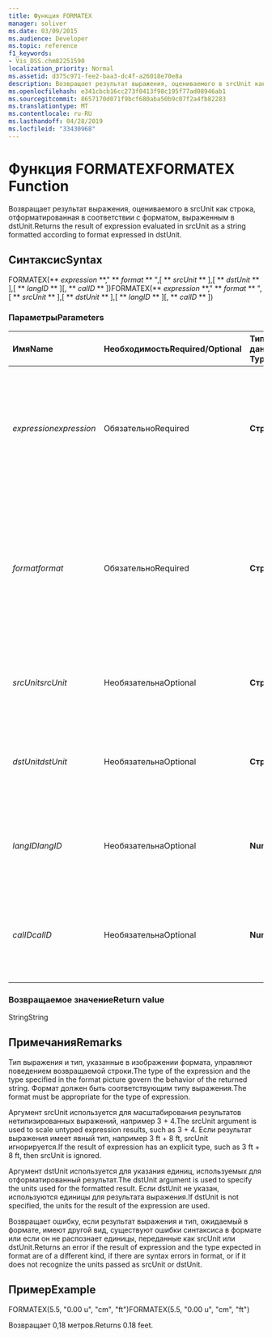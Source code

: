 ```yaml
---
title: Функция FORMATEX
manager: soliver
ms.date: 03/09/2015
ms.audience: Developer
ms.topic: reference
f1_keywords:
- Vis_DSS.chm82251590
localization_priority: Normal
ms.assetid: d375c971-fee2-baa3-dc4f-a26018e70e8a
description: Возвращает результат выражения, оцениваемого в srcUnit как строка, отформатированная в соответствии с форматом, выраженным в dstUnit.
ms.openlocfilehash: e341cbcb16cc273f0413f98c195f77ad08946ab1
ms.sourcegitcommit: 8657170d071f9bcf680aba50b9c07f2a4fb82283
ms.translationtype: MT
ms.contentlocale: ru-RU
ms.lasthandoff: 04/28/2019
ms.locfileid: "33430968"
---
```

# <a name="formatex-function"></a><span data-ttu-id="8abba-103">Функция FORMATEX</span><span class="sxs-lookup"><span data-stu-id="8abba-103">FORMATEX Function</span></span>

<span data-ttu-id="8abba-104">Возвращает результат выражения, оцениваемого в srcUnit как строка, отформатированная в соответствии с форматом, выраженным в dstUnit.</span><span class="sxs-lookup"><span data-stu-id="8abba-104">Returns the result of expression evaluated in srcUnit as a string formatted according to format expressed in dstUnit.</span></span>
  
## <a name="syntax"></a><span data-ttu-id="8abba-105">Синтаксис</span><span class="sxs-lookup"><span data-stu-id="8abba-105">Syntax</span></span>

<span data-ttu-id="8abba-106">FORMATEX(\*\* *expression* \*\*," \*\* *format* \*\* ",[ \*\* *srcUnit* \*\* ],[ \*\* *dstUnit* \*\* ],[ \*\* *langID* \*\* ][, \*\* *calID* \*\* ])</span><span class="sxs-lookup"><span data-stu-id="8abba-106">FORMATEX(\*\* *expression* \*\*," \*\* *format* \*\* ",[ \*\* *srcUnit* \*\* ],[ \*\* *dstUnit* \*\* ],[ \*\* *langID* \*\* ][, \*\* *calID* \*\* ])</span></span> 
  
### <a name="parameters"></a><span data-ttu-id="8abba-107">Параметры</span><span class="sxs-lookup"><span data-stu-id="8abba-107">Parameters</span></span>

|<span data-ttu-id="8abba-108">**Имя**</span><span class="sxs-lookup"><span data-stu-id="8abba-108">**Name**</span></span>|<span data-ttu-id="8abba-109">**Необходимость**</span><span class="sxs-lookup"><span data-stu-id="8abba-109">**Required/Optional**</span></span>|<span data-ttu-id="8abba-110">**Тип данных**</span><span class="sxs-lookup"><span data-stu-id="8abba-110">**Data Type**</span></span>|<span data-ttu-id="8abba-111">**Описание**</span><span class="sxs-lookup"><span data-stu-id="8abba-111">**Description**</span></span>|
|:-----|:-----|:-----|:-----|
| <span data-ttu-id="8abba-112">_expression_</span><span class="sxs-lookup"><span data-stu-id="8abba-112">_expression_</span></span> <br/> |<span data-ttu-id="8abba-113">Обязательно</span><span class="sxs-lookup"><span data-stu-id="8abba-113">Required</span></span>  <br/> |<span data-ttu-id="8abba-114">**Строка**</span><span class="sxs-lookup"><span data-stu-id="8abba-114">**String**</span></span> <br/> |<span data-ttu-id="8abba-115">Сочетание констант, операторов, функций и ссылок на ячейки ShapeSheet, которое приводит к значению.</span><span class="sxs-lookup"><span data-stu-id="8abba-115">A combination of constants, operators, functions, and references to ShapeSheet cells that results in a value.</span></span>  <br/> |
| <span data-ttu-id="8abba-116">_format_</span><span class="sxs-lookup"><span data-stu-id="8abba-116">_format_</span></span> <br/> |<span data-ttu-id="8abba-117">Обязательно</span><span class="sxs-lookup"><span data-stu-id="8abba-117">Required</span></span>  <br/> |<span data-ttu-id="8abba-118">**Строка**</span><span class="sxs-lookup"><span data-stu-id="8abba-118">**String**</span></span> <br/> |<span data-ttu-id="8abba-119">Изображение формата, используемая для формата строки.</span><span class="sxs-lookup"><span data-stu-id="8abba-119">The format picture used to format the string.</span></span> <span data-ttu-id="8abba-120">Дополнительные сведения о формате изображений см. в [сведениях о формате изображений.](about-format-pictures.md)</span><span class="sxs-lookup"><span data-stu-id="8abba-120">For more information about format pictures, see [About Format Pictures](about-format-pictures.md).</span></span>  <br/> |
| <span data-ttu-id="8abba-121">_srcUnit_</span><span class="sxs-lookup"><span data-stu-id="8abba-121">_srcUnit_</span></span> <br/> |<span data-ttu-id="8abba-122">Необязательна</span><span class="sxs-lookup"><span data-stu-id="8abba-122">Optional</span></span>  <br/> |<span data-ttu-id="8abba-123">**Строка**</span><span class="sxs-lookup"><span data-stu-id="8abba-123">**String**</span></span> <br/> | <span data-ttu-id="8abba-124">Единицы, используемые для оценки выражения (в, cm и так далее).</span><span class="sxs-lookup"><span data-stu-id="8abba-124">Units used to evaluate expression (in, cm, and so forth).</span></span>  <br/> |
| <span data-ttu-id="8abba-125">_dstUnit_</span><span class="sxs-lookup"><span data-stu-id="8abba-125">_dstUnit_</span></span> <br/> |<span data-ttu-id="8abba-126">Необязательна</span><span class="sxs-lookup"><span data-stu-id="8abba-126">Optional</span></span>  <br/> |<span data-ttu-id="8abba-127">**Строка**</span><span class="sxs-lookup"><span data-stu-id="8abba-127">**String**</span></span> <br/> |<span data-ttu-id="8abba-128">Единицы, которые будут использовать для результата выражения (в, cm и так далее).</span><span class="sxs-lookup"><span data-stu-id="8abba-128">Units to use for the result of expression (in, cm, and so forth).</span></span>  <br/> |
| <span data-ttu-id="8abba-129">_langID_</span><span class="sxs-lookup"><span data-stu-id="8abba-129">_langID_</span></span> <br/> |<span data-ttu-id="8abba-130">Необязательна</span><span class="sxs-lookup"><span data-stu-id="8abba-130">Optional</span></span>  <br/> |<span data-ttu-id="8abba-131">**Number**</span><span class="sxs-lookup"><span data-stu-id="8abba-131">**Number**</span></span> <br/> |<span data-ttu-id="8abba-132">Язык, используемый при Microsoft Office системных рисунков даты и времени.</span><span class="sxs-lookup"><span data-stu-id="8abba-132">The language used when formatting Microsoft Office System date/time pictures.</span></span>  <br/> |
| <span data-ttu-id="8abba-133">_calID_</span><span class="sxs-lookup"><span data-stu-id="8abba-133">_calID_</span></span> <br/> |<span data-ttu-id="8abba-134">Необязательна</span><span class="sxs-lookup"><span data-stu-id="8abba-134">Optional</span></span>  <br/> |<span data-ttu-id="8abba-135">**Number**</span><span class="sxs-lookup"><span data-stu-id="8abba-135">**Number**</span></span> <br/> |<span data-ttu-id="8abba-136">Календарь, используемый при Microsoft Office системных рисунков даты и времени.</span><span class="sxs-lookup"><span data-stu-id="8abba-136">The calendar used when formatting Microsoft Office System date/time pictures.</span></span>  <br/> |
   
### <a name="return-value"></a><span data-ttu-id="8abba-137">Возвращаемое значение</span><span class="sxs-lookup"><span data-stu-id="8abba-137">Return value</span></span>

<span data-ttu-id="8abba-138">String</span><span class="sxs-lookup"><span data-stu-id="8abba-138">String</span></span>
  
## <a name="remarks"></a><span data-ttu-id="8abba-139">Примечания</span><span class="sxs-lookup"><span data-stu-id="8abba-139">Remarks</span></span>

<span data-ttu-id="8abba-140">Тип выражения и тип, указанные в изображении формата, управляют поведением возвращаемой строки.</span><span class="sxs-lookup"><span data-stu-id="8abba-140">The type of the expression and the type specified in the format picture govern the behavior of the returned string.</span></span> <span data-ttu-id="8abba-141">Формат должен быть соответствующим типу выражения.</span><span class="sxs-lookup"><span data-stu-id="8abba-141">The format must be appropriate for the type of expression.</span></span>
  
<span data-ttu-id="8abba-142">Аргумент srcUnit используется для масштабирования результатов нетипизированных выражений, например 3 + 4.</span><span class="sxs-lookup"><span data-stu-id="8abba-142">The srcUnit argument is used to scale untyped expression results, such as 3 + 4.</span></span> <span data-ttu-id="8abba-143">Если результат выражения имеет явный тип, например 3 ft + 8 ft, srcUnit игнорируется.</span><span class="sxs-lookup"><span data-stu-id="8abba-143">If the result of expression has an explicit type, such as 3 ft + 8 ft, then srcUnit is ignored.</span></span>
  
<span data-ttu-id="8abba-144">Аргумент dstUnit используется для указания единиц, используемых для отформатированный результат.</span><span class="sxs-lookup"><span data-stu-id="8abba-144">The dstUnit argument is used to specify the units used for the formatted result.</span></span> <span data-ttu-id="8abba-145">Если dstUnit не указан, используются единицы для результата выражения.</span><span class="sxs-lookup"><span data-stu-id="8abba-145">If dstUnit is not specified, the units for the result of the expression are used.</span></span>
  
<span data-ttu-id="8abba-146">Возвращает ошибку, если результат выражения и тип, ожидаемый в формате, имеют другой вид, существуют ошибки синтаксиса в формате или если он не распознает единицы, переданные как srcUnit или dstUnit.</span><span class="sxs-lookup"><span data-stu-id="8abba-146">Returns an error if the result of expression and the type expected in format are of a different kind, if there are syntax errors in format, or if it does not recognize the units passed as srcUnit or dstUnit.</span></span>
  
## <a name="example"></a><span data-ttu-id="8abba-147">Пример</span><span class="sxs-lookup"><span data-stu-id="8abba-147">Example</span></span>

<span data-ttu-id="8abba-148">FORMATEX(5.5, "0.00 u", "cm", "ft")</span><span class="sxs-lookup"><span data-stu-id="8abba-148">FORMATEX(5.5, "0.00 u", "cm", "ft")</span></span> 
  
<span data-ttu-id="8abba-149">Возвращает 0,18 метров.</span><span class="sxs-lookup"><span data-stu-id="8abba-149">Returns 0.18 feet.</span></span> 
  


